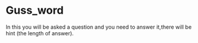# Guss_word
In this you will be asked a question and you need to answer it,there will be hint (the length of answer).
